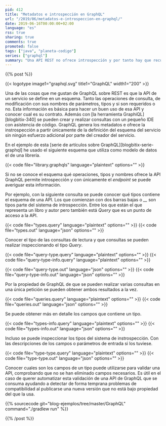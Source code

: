 ```yaml
---
pid: 412
title: "Metadatos e introspección en GraphQL"
url: "/2019/06/metadatos-e-introspeccion-en-graphql/"
date: 2019-06-16T00:00:00+02:00
language: "es"
rss: true
sharing: true
comments: true
promoted: false
tags: ["java", "planeta-codigo"]
series: ["graphql"]
summary: "Una API REST no ofrece introspección y por tanto hay que recurrir a un sistema de documentación que puede estar desactualizado y hay que mantener para conocer como usar la API y cuales son sus tipos y parámetros. Por el contrario GraphQL incorpora un sistema de introspección que permite conocer sus tipos y campos, a través del editor GrapiQL o si fuese necesario de forma automtizada con código."
---
```


{{% post %}}


{{< logotype image1="graphql.svg" title1="GraphQL" width1="200" >}}

Una de las cosas que me gustan de GraphQL sobre REST es que la API de un servicio se define en un esquema. Tanto las operaciones de consulta, de modificación con sus nombres de parámetros, tipos y si son requeridos o no. Esta información es básica para hacer un buen uso de esa API y conocer cual es su contrato. Además con [la herramienta GraphiQL][blogbitix-340] se pueden crear y realizar consultas con un pequeño IDE con asistencia de código. GraphQL genera los metadatos e ofrece la instrospección a partir únicamente de la definición del esquema del servicio sin ningún esfuerzo adicional por parte del creador del servicio.

En el ejemplo de esta [serie de artículos sobre GraphQL][blogbitix-serie-graphql] he usado el siguiente esquema que utiliza como modelo de datos el de una librería.

{{< code file="library.graphqls" language="plaintext" options="" >}}

Si no se conoce el esquema qué operaciones, tipos y nombres ofrece la API GraphQL permite introspección y con únicamente el _endpoint_ se puede averiguar esta información.

Por ejemplo, con la siguiente consulta se puede conocer qué tipos contiene el esquema de una API. Los que comienzan con dos barras bajas o _\_\__ son tipos parte del sistema de introspección. Entre los que están el que representa un libro y autor pero también está _Query_ que es un punto de acceso a la API.

{{< code file="types.query" language="plaintext" options="" >}}
{{< code file="types.out" language="json" options="" >}}

Conocer el tipo de las consultas de lectura y que consultas se pueden realizar inspeccionando el tipo _Query_.

{{< code file="query-type.query" language="plaintext" options="" >}}
{{< code file="query-type-info.query" language="plaintext" options="" >}}

{{< code file="query-type.out" language="json" options="" >}}
{{< code file="query-type-info.out" language="json" options="" >}}

Por la propiedad de GraphQL de que se pueden realizar varias consultas en una única petición se pueden obtener ambos resultados a la vez.

{{< code file="queries.query" language="plaintext" options="" >}}
{{< code file="queries.out" language="json" options="" >}}

Se puede obtener más en detalle los campos que contiene un tipo.

{{< code file="types-info.query" language="plaintext" options="" >}}
{{< code file="types-info.out" language="json" options="" >}}

Incluso se puede inspeccionar los tipos del sistema de instrospección. Con las descripciones de los campos o parámetros de entrada si los tuviese.

{{< code file="type-type.query" language="plaintext" options="" >}}
{{< code file="type-type.out" language="json" options="" >}}

Conocer cuales son los campos de un tipo puede utilizarse para validar una API, comprobando que no se han eliminado campos necesarios. Es útil en el caso de querer automatizar esta validación de una API de GraphQL que se consuma ayudando a detectar de forma temprana problemas de compatibilidad al publicarse una nueva versión que no está bajo propiedad del que la usa.

{{% sourcecode git="blog-ejemplos/tree/master/GraphQL" command="./gradlew run" %}}

{{% /post %}}
